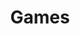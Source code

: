---
title: "Games"
description: "Source code and repos for major gaming projects"
hidden: false
link: "/games"
source: "https://github.com/copperdevsgames"
category: Subsets
randomResult: false
---
